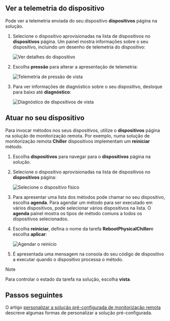 ## <a name="view-device-telemetry"></a>Ver a telemetria do dispositivo

Pode ver a telemetria enviada do seu dispositivo **dispositivos** página na solução.

1. Selecione o dispositivo aprovisionadas na lista de dispositivos no **dispositivos** página. Um painel mostra informações sobre o seu dispositivo, incluindo um desenho de telemetria do dispositivo:

    ![Ver detalhes do dispositivo](media/iot-suite-visualize-connecting/devicesdetail.png)

1. Escolha **pressão** para alterar a apresentação de telemetria:

    ![Telemetria de pressão de vista](media/iot-suite-visualize-connecting/devicespressure.png)

1. Para ver informações de diagnóstico sobre o seu dispositivo, desloque para baixo até **diagnóstico**:

    ![Diagnóstico de dispositivos de vista](media/iot-suite-visualize-connecting/devicesdiagnostics.png)

## <a name="act-on-your-device"></a>Atuar no seu dispositivo

Para invocar métodos nos seus dispositivos, utilize o **dispositivos** página na solução de monitorização remota. Por exemplo, numa solução de monitorização remota **Chiller** dispositivos implementam um **reiniciar** método.

1. Escolha **dispositivos** para navegar para o **dispositivos** página na solução.

1. Selecione o dispositivo aprovisionadas na lista de dispositivos no **dispositivos** página:

    ![Selecione o dispositivo físico](media/iot-suite-visualize-connecting/devicesselect.png)

1. Para apresentar uma lista dos métodos pode chamar no seu dispositivo, escolha **agenda**. Para agendar um método para ser executado em vários dispositivos, pode selecionar vários dispositivos na lista. O **agenda** painel mostra os tipos de método comuns a todos os dispositivos selecionados.

1. Escolha **reiniciar**, defina o nome da tarefa **RebootPhysicalChiller**e escolha **aplicar**:

    ![Agendar o reinício](media/iot-suite-visualize-connecting/deviceschedule.png)

1. É apresentada uma mensagem na consola do seu código de dispositivo a executar quando o dispositivo processa o método.

> [!NOTE]
> Para controlar o estado da tarefa na solução, escolha **vista**.

## <a name="next-steps"></a>Passos seguintes

O artigo [personalizar a solução pré-configurada de monitorização remota](../articles/iot-suite/iot-suite-remote-monitoring-customize.md) descreve algumas formas de personalizar a solução pré-configurada.